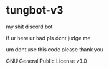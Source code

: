 # tungbot-v3
my shit discord bot

if ur here ur bad pls dont judge me

um dont use this code please thank you

GNU General Public License v3.0
